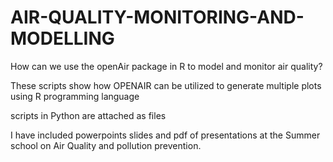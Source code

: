 # AIR-QUALITY-MONITORING-AND-MODELLING

How can we use the openAir package in R to model and monitor air quality?

These scripts show how OPENAIR can be utilized to generate multiple plots using R programming language


scripts in Python are attached as files

I have included powerpoints slides and pdf of presentations at the Summer school on Air Quality and pollution prevention.


